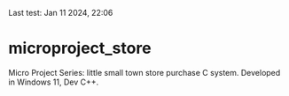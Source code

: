 Last test: Jan 11 2024, 22:06

# microproject_store
Micro Project Series: little small town store purchase C system. Developed in Windows 11, Dev C++.
